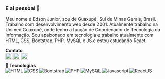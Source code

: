 ### E ai pessoal 👋

<!--
**juninhogpe/juninhogpe** is a ✨ _special_ ✨ repository because its `README.md` (this file) appears on your GitHub profile.

Here are some ideas to get you started:

- 🔭 I’m currently working on ...
- 🌱 I’m currently learning ...
- 👯 I’m looking to collaborate on ...
- 🤔 I’m looking for help with ...
- 💬 Ask me about ...
- 📫 How to reach me: ...
- 😄 Pronouns: ...
- ⚡ Fun fact: ...
-->
Meu nome é Edson Júnior, sou de Guaxupé, Sul de Minas Gerais, Brasil. Trabalho com desenvolvimento web desde 2001. Atualmente trabalho na Unimed Guaxupé, onde tenho a função de Coordenador de Tecnologia da Informação. Sou apaixonado em tecnologia e trabalho atualmente com HTML, CSS, Bootstrap, PHP, MySQL e JS e estou estudando React.
<br />


<b>Contato</b><br />
<a target="_blank" href="www.linkedin.com/in/edson-dos-santos-júnior-02599424/">
  <img align="left" alt="LinkdeIN" width="22px" src="https://cdn.jsdelivr.net/npm/simple-icons@v3/icons/linkedin.svg" />
</a>
<a target="_blank" href="https://api.whatsapp.com/send?phone=5535988925357">
  <img align="left" alt="Whatsapp" width="22px" src="https://cdn.jsdelivr.net/npm/simple-icons@v3/icons/whatsapp.svg" />
</a>
<a target="_blank" href="mailto:juninhogpe@gmail.com">
  <img align="left" alt="Gmail" width="22px" src="https://cdn.jsdelivr.net/npm/simple-icons@v3/icons/gmail.svg" />
</a>

<br />
<b>🧰 Tecnologias</b><br />
<img align="left" alt="HTML" src="https://img.icons8.com/color/48/000000/html-5.png" />
<img align="left" alt="CSS" src="https://img.icons8.com/color/48/000000/css3.png" />
<img align="left" alt="Bootstrap" src="https://img.icons8.com/color/48/000000/bootstrap.png" />
<img align="left" alt="PHP" src="https://img.icons8.com/officel/48/000000/php-logo.png"/>
<img align="left" alt="MySQL" src="https://img.icons8.com/ios-filled/48/000000/mysql-logo.png"/>
<img align="left" alt="Javascript" src="https://img.icons8.com/color/48/000000/javascript.png"/>
<img align="left" alt="ReactJS" src="https://img.icons8.com/plasticine/48/000000/react.png"/>
